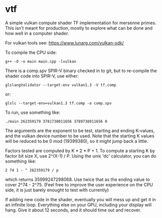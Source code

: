 # vtf
A simple vulkan compute shader TF implementation for mersenne primes.  This isn't meant
for production, mostly to explore what can be done and how well in a computer shader.

For vulkan tools see: https://www.lunarg.com/vulkan-sdk/

To compile the CPU side:

`g++ -O -o main main.cpp -lvulkan`

There is a comp.spv SPIR-V binary checked in to git, but to re-compile the shader code into SPIR-V, use either:

`glslangValidator --target-env vulkan1.3 -V tf.comp`

or:

`glslc --target-env=vulkan1.3 tf.comp -o comp.spv`

To run, use something like:

`./main 262359179 3781738011656 3789738911656 0`

The arguments are the exponent to be test, starting and ending K-values, and the vulkan device number to be used.
Note that the starting K values will be reduced to be 0 mod (19399380), so it might jump back a little.

Factors tested are computed by K * 2 * P + 1.  To compute a starting K by factor bit size X, use 2^(X-1) / P.
Using the unix 'dc' calculator, you can do something like:

`2 74 1 - ^ 262359179 / p`

which returns 35999247298068.  Use twice that as the ending value to cover 2^74 - 2^75.
(Feel free to improve the user experience on the CPU side, it is just barely enought to test with currently)

If adding new code in the shader, eventually you will mess up and get it in an infinite loop.  Everything else
on your GPU, including your display will hang.  Give it about 12 seconds, and it should time out and recover.
